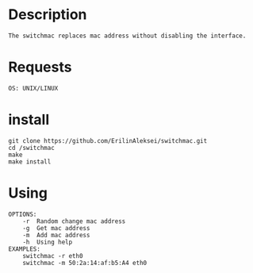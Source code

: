 Description
===========

	The switchmac replaces mac address without disabling the interface.

Requests
========
	OS: UNIX/LINUX

install
=======

	git clone https://github.com/ErilinAleksei/switchmac.git
	cd /switchmac	
	make
	make install

Using
=====

	OPTIONS:
		-r	Random change mac address
		-g	Get mac address
		-m	Add mac address
		-h 	Using help	
	EXAMPLES:
		switchmac -r eth0
		switchmac -m 50:2a:14:af:b5:A4 eth0
	
